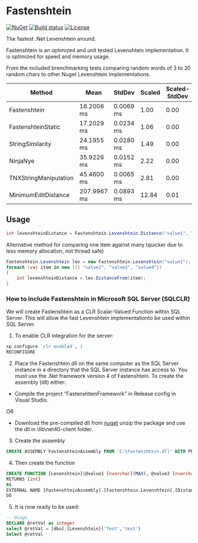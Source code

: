 # Fastenshtein
[![NuGet](https://img.shields.io/nuget/v/Fastenshtein.svg)](https://www.nuget.org/packages/Fastenshtein/) [![Build status](https://img.shields.io/appveyor/ci/DanHarltey/fastenshtein/master.svg?label=appveyor)](https://ci.appveyor.com/project/DanHarltey/fastenshtein/branch/master) [![License](https://img.shields.io/badge/license-MIT-blue.svg)](LICENSE)

The fastest .Net Levenshtein around.

Fastenshtein is an optimized and unit tested Levenshtein implementation. It is optimized for speed and memory usage.

From the included brenchmarking tests comparing random words of 3 to 20 random chars to other Nuget Levenshtein implementations.

|                Method |        Mean |    StdDev | Scaled | Scaled-StdDev |     Gen 0 | Allocated |
|---------------------- |------------ |---------- |------- |-------------- |---------- |---------- |
|          Fastenshtein |  16.2006 ms | 0.0069 ms |   1.00 |          0.00 |         - |  20.48 kB |
|    FastenshteinStatic |  17.2029 ms | 0.0234 ms |   1.06 |          0.00 |         - |   2.81 MB |
|      StringSimilarity |  24.1955 ms | 0.0280 ms |   1.49 |          0.00 |  329.1667 |   5.87 MB |
|              NinjaNye |  35.9226 ms | 0.0152 ms |   2.22 |          0.00 | 6337.5000 |  44.21 MB |
| TNXStringManipulation |  45.4600 ms | 0.0065 ms |   2.81 |          0.00 | 3329.1667 |  24.63 MB |
|   MinimumEditDistance | 207.9967 ms | 0.0893 ms |  12.84 |          0.01 | 3404.1667 |  25.59 MB |

## Usage

```cs
int levenshteinDistance = Fastenshtein.Levenshtein.Distance("value1", "value2");
```
Alternative method for comparing one item against many (quicker due to less memory allocation, not thread safe)
```cs
Fastenshtein.Levenshtein lev = new Fastenshtein.Levenshtein("value1");
foreach (var item in new []{ "value2", "value3", "value4"})
{
	int levenshteinDistance = lev.DistanceFrom(item);
}
```
### How to include Fastenshtein in Microsoft SQL Server (SQLCLR)

We will create Fastenshtein as a CLR Scalar-Valued Function within SQL Server. This will allow the fast Levenshtein implementationto be used within SQL Server.

1. To enable CLR integration for the server:
```sql
sp_configure 'clr enabled', 1
RECONFIGURE
```

2. Place the Fastenshtein.dll on the same computer as the SQL Server instance in a directory that the SQL Server instance has access to. You must use the .Net framework version 4 of Fastenshtein. To create the assembly (dll) either:

* Compile the project “FastenshteinFramework” in Release config in Visual Studio.

OR

* Download the pre-compiled dll from [nuget](https://www.nuget.org/api/v2/package/Fastenshtein/) unzip the package and use the dll in \lib\net40-client folder.
   
3. Create the assembly
```sql
CREATE ASSEMBLY FastenshteinAssembly FROM 'C:\Fastenshtein.dll' WITH PERMISSION_SET = SAFE
```

4. Then create the function
```sql
CREATE FUNCTION [Levenshtein](@value1 [nvarchar](MAX), @value2 [nvarchar](MAX))
RETURNS [int]
AS 
EXTERNAL NAME [FastenshteinAssembly].[Fastenshtein.Levenshtein].[Distance]
GO
```

5. It is now ready to be used: 
```sql
-- Usage
DECLARE @retVal as integer
select @retVal = [dbo].[Levenshtein]('Test','test')
Select @retVal
```